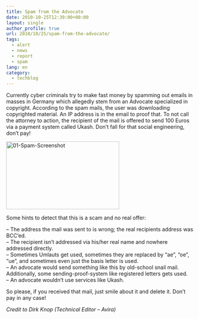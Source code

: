 ```yaml
---
title: Spam from the Advocate
date: 2010-10-25T12:39:00+00:00
layout: single
author_profile: true
url: 2010/10/25/spam-from-the-advocate/
tags:
  - alert
  - news
  - report
  - spam
lang: en
category: 
  - techblog
---
```

Currently cyber criminals try to make fast money by spamming out emails in masses in Germany which allegedly stem from an Advocate specialized in copyright. According to the spam mails, the user was downloading copyrighted material. An IP address is in the email to proof that. To not call the attorney to action, the recipient of the mail is offered to send 100 Euros via a payment system called Ukash. Don’t fall for that social engineering, don’t pay!

[<img title="01-Spam-Screenshot" border="0" alt="01-Spam-Screenshot" src="http://lh6.ggpht.com/_vaUVXcmC3OI/TMVzWvFy4WI/AAAAAAAAC5w/ghnIzCsBDww/01-Spam-Screenshot_thumb%5B3%5D.png?imgmax=800" width="304" height="182" />](http://lh4.ggpht.com/_vaUVXcmC3OI/TMVzUoBcgxI/AAAAAAAAC5s/YHIZ4Az34EI/s1600-h/01-Spam-Screenshot%5B5%5D.png)

Some hints to detect that this is a scam and no real offer:

– The address the mail was sent to is wrong; the real recipients address was BCC’ed.  
– The recipient isn’t addressed via his/her real name and nowhere addressed directly.  
– Sometimes Umlauts get used, sometimes they are replaced by “ae”, “oe”, “ue”, and sometimes even just the basis letter is used.  
– An advocate would send something like this by old-school snail mail. Additionally, some sending-proof-system like registered letters gets used.  
– An advocate wouldn’t use services like Ukash.

So please, if you received that mail, just smile about it and delete it. Don’t pay in any case!

_Credit to Dirk Knop (Technical Editor – Avira)_